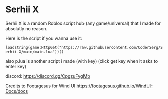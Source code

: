 # Serhii X
Serhii X is a random Roblox script hub (any game/universal) that I made for absolutly no reason.

Here is the script if you wanna use it:

`loadstring(game:HttpGet("https://raw.githubusercontent.com/CoderSerg/Serhii-X/main/main.lua"))()`

also p.lua is another script i made (with key) (click get key when it asks to enter key)

discord: https://discord.gg/CpgzuFygMb

Credits to Footagesus for Wind UI
https://footagesus.github.io/WindUI-Docs/docs
